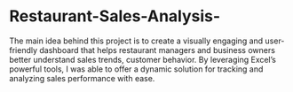 # Restaurant-Sales-Analysis-
The main idea behind this project is to create a visually engaging and user-friendly dashboard that helps restaurant managers and business owners better understand sales trends, customer behavior. By leveraging Excel’s powerful tools, I was able to offer a dynamic solution for tracking and analyzing sales performance with ease.
